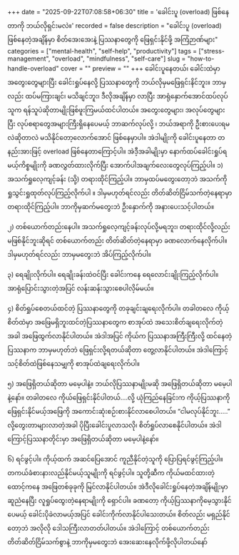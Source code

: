 +++
date = "2025-09-22T07:08:58+06:30"
title = 'ခေါင်းပူ (overload) ဖြစ်နေတာကို ဘယ်လိုရှင်းမလဲ။'
recorded = false
description = "ခေါင်းပူ (overload) ဖြစ်နေတဲ့အချိန်မှာ စိတ်အေးအေးနဲ့ ပြဿနာတွေကို ဖြေရှင်းနိုင်ဖို့ အကြံဉာဏ်များ"
categories = ["mental-health", "self-help", "productivity"]
tags = ["stress-management", "overload", "mindfulness", "self-care"]
slug = "how-to-handle-overload"
cover = ""
preview = ""
+++
ခေါင်းပူနေတယ်၊ ခေါင်းထဲမှာ အတွေးတွေများပြီး ခေါင်းရှုပ်နေလို့ ပြဿနာတွေကို ဘယ်လိုမှမဖြေရှင်းနိင်ဘူး။ ဘာမှလည်း ထပ်မကြားချင်၊ မသိချင်ဘူး၊ ဒီလိုအချိန်မှာ လာပြီး အာရုံနှောက်အောင်ထပ်လုပ်သူက ရန်သူပဲဆိုတာမျိုးဖြစ်ဖူးကြမယ်ထင်ပါတယ်။ အတွေးတွေများ၊ အလုပ်တွေများပြီး လုပ်စရာတွေအများကြီးရှိနေပေမယ့် ဘာဆက်လုပ်လို့ ၊ ဘယ်အရာကို ဦးစားပေးရမလဲဆိုတာလဲ မသိနိုင်တော့လောက်အောင် ဖြစ်နေမှာပါ။ အဲဒါမျိုးကို ခေါင်းပူနေတာ တနည်းအားဖြင့် overload ဖြစ်နေတာကြောင့်ပါ။ အဲဒီ့အခါမျိုးမှာ နောက်ထပ်ခေါင်းရှုပ်ရမယ့်ကိစ္စမျိုးကို ခဏလွှတ်ထားလိုက်ပြီး အောက်ပါအချက်လေးတွေလုပ်ကြည့်ပါ။
၁) အသက်ရှုလေ့ကျင့်ခန်း (သို့) တရားထိုင်ကြည့်ပါ။
ဘာမှထပ်မတွေးတော့ဘဲ အသက်ကို ရှုသွင်းရှုထုတ်လုပ်ကြည့်လိုက်ပါ ။ ဒါမှမဟုတ်ရင်လည်း တိတ်ဆိတ်ငြိမ်သက်တဲ့နေရာမှာ တရားထိုင်ကြည့်ပါ။ ဘာကိုမှဆက်မတွေးဘဲ ဦးနှောက်ကို အနားပေးသင့်ပါတယ်။

၂) တစ်ယောက်တည်းနေပါ။
အသက်ရှုလေ့ကျင့်ခန်းလုပ်လို့မရဘူး၊ တရားထိုင်လို့လည်းမဖြစ်နိုင်ဘူးဆိုရင် တစ်ယောက်တည်း တိတ်ဆိတ်တဲ့နေရာမှာ ခဏလောက်နေလိုက်ပါ။ ဒါမှမဟုတ်ရင်လည်း ဘာမှမတွေးဘဲ အိပ်ကြည့်လိုက်ပါ။

၃) ရေချိုးလိုက်ပါ။
ရေချိုးခန်းထဲဝင်ပြီး ခေါင်းကနေ ရေလောင်းချိုးကြည့်လိုက်ပါ။ အာရုံပြောင်းသွားတဲ့အပြင် လန်းဆန်းသွားစေပါလိ့မ်မယ်။

၄) စိတ်ရှုပ်စေတယ်ထင်တဲ့ ပြဿနာတွေကို တခုချင်းချရေးလိုက်ပါ။
တခါတလေ ကိုယ့်စိတ်ထဲမှာ အဖြေမရှိဘူးထင်တဲ့ပြဿနာတွေက စာအုပ်ထဲ အသေးစိတ်ချရေးလိုက်တဲ့အခါ အဖြေထွက်လာနိုင်ပါတယ်။ အဲဒါအပြင် ကိုယ်က ပြဿနာအကြီးကြီးလို့ ထင်နေတဲ့ပြဿနာက ဘာမှမဟုတ်ဘဲ ဖြေရှင်းလို့ရတယ်ဆိုတာ တွေ့လာနိုင်ပါတယ်။ အဲဒါကြောင့် သင့်စိတ်ထဲဖြစ်နေသမျှကို စာအုပ်ထဲချရေးလိုက်ပါ။

၅) အဖြေရှိတယ်ဆိုတာ မမေ့ပါနဲ့။
ဘယ်လိုပြဿနာမျိုးမဆို အဖြေရှိတယ်ဆိုတာ မမေ့ပါနဲ့နော်။ တခါတလေ ကိုယ်ဖြေရှင်းနိုင်ပါတယ်….လို့ ယုံကြည်နေခြင်းက ကိုယ့်ပြဿနာကိုဖြေရှင်းနိုင်မယ့်အဖြေကို အကောင်းဆုံးစဉ်းစားနိုင်လာစေပါတယ်။ “ငါမလုပ်နိုင်ဘူး…..” လို့တွေးတာများလာတဲ့အခါ ပိုပြီးခေါင်းပူလာသလို၊ စိတ်ရှုပ်လာစေနိုင်ပါတယ်။ အဲဒါကြောင့်ပြဿနာတိုင်းမှာ အဖြေရှိတယ်ဆိုတာ မမေ့ပါနဲ့နော်။

၆) ရင်ဖွင့်ပါ။
ကိုယ့်ထက် အဆင်ပြေအောင် ကူညီနိုင်တဲ့သူကို ပြောပြရင်ဖွင့်ကြည့်ပါ။ တကယ်ခံစားနားလည်နိုင်မယ့်သူမျိုးကို ရင်ဖွင့်ပါ။ သူတို့ဆီက ကိုယ်မထင်ထားတဲ့ ထောင့်ကနေ အဖြေတစ်ခုခုကို မြင်လာနိုင်ပါတယ်။
အဲဒီလိုခေါင်းရှုပ်နေတဲ့အချိန်မျိုးမှာ ဆူညံနေပြီး လူရှုပ်ထွေးတဲ့နေရာမျိုးကို ရှောင်ပါ။ ခဏတော့ ကိုယ့်ပြဿနာကိုမေ့သွားနိုင်ပေမယ့် ခေါင်းပိုခဲလာမယ့်အပြင် ခေါင်းကိုက်လာနိုင်ပါသေးတယ်။ စိတ်လည်း မရှည်နိုင်တော့ဘဲ အလိုလို ဒေါသကြီးလာတတ်ပါတယ်။ အဲဒါကြောင့် တစ်ယောက်တည်းတိတ်ဆိတ်ငြိမ်သက်စွာနဲ့ ဘာကိုမှမတွေးဘဲ အေးဆေးနေလိုက်ဖို့လိုပါတယ်နော်